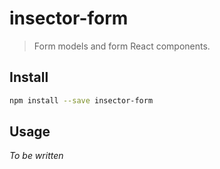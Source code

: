 # insector-form

> Form models and form React components.

## Install

```sh
npm install --save insector-form
```

## Usage

*To be written*
